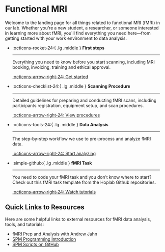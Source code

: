 # Functional MRI

Welcome to the landing page for all things related to functional MRI (fMRI) in our lab. Whether you're a new student, a researcher, or someone interested in learning more about fMRI, you'll find everything you need here—from getting started with your work environment to data analysis.

<div class="grid cards" markdown>

-   :octicons-rocket-24:{ .lg .middle } __First steps__

    ---

    Everything you need to know before you start scanning, including MRI booking, invoicing, training and ethical approval.

    [:octicons-arrow-right-24: Get started](fmri-get-started.md)

-   :octicons-checklist-24:{ .lg .middle } __Scanning Procedure__

    ---

    Detailed guidelines for preparing and conducting fMRI scans, including participants registration, equipment setup, and scan procedures.

    [:octicons-arrow-right-24: View procedures](fmri-procedure.md)

-   :octicons-tools-24:{ .lg .middle } __Data Analysis__

    ---

    The step-by-step workflow we use to pre-process and analyze fMRI data.

    [:octicons-arrow-right-24: Start analyzing](analysis/index.md)

-   :simple-github:{ .lg .middle } __fMRI Task__

    ---

    You need to code your fMRI task and you don't know where to start? Check out this fMRI task template from the Hoplab Github repositories.

    [:octicons-arrow-right-24: Watch tutorials](https://github.com/HOPLAB-LBP/fMRI-task-template)

</div>

## Quick Links to Resources

Here are some helpful links to external resources for fMRI data analysis, tools, and tutorials:

- [fMRI Prep and Analysis with Andrew Jahn](https://www.youtube.com/@AndrewJahn)
- [SPM Programming Introduction](https://en.wikibooks.org/wiki/SPM/Programming_intro)
- [SPM Scripts on GitHub](https://github.com/rordenlab/spmScripts?tab=readme-ov-file)



